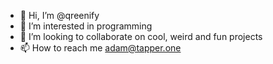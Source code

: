 - 👋 Hi, I’m @qreenify
- 👀 I’m interested in programming
- 💞️ I’m looking to collaborate on cool, weird and fun projects
- 📫 How to reach me adam@tapper.one

<!---
qreenify/qreenify is a ✨ special ✨ repository because its `README.md` (this file) appears on your GitHub profile.
You can click the Preview link to take a look at your changes.
--->
